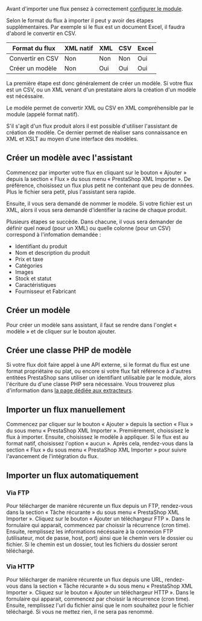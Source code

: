 Avant d'importer une flux pensez à correctement [configurer le module](!fr/Installation).

Selon le format du flux à importer il peut y avoir des étapes supplémentaires. Par exemple si le flux est un document Excel, il faudra d'abord le convertir en CSV.

| Format du flux   | XML natif | XML | CSV | Excel |
|------------------|-----------|-----|-----|-------|
| Convertir en CSV | Non       | Non | Non | Oui   |
| Créer un modèle  | Non       | Oui | Oui | Oui   |


La première étape est donc généralement de créer un modèle. Si votre flux est un CSV, ou un XML venant d'un prestataire alors la création d'un modèle est nécéssaire.

Le modèle permet de convertir XML ou CSV en XML compréhensible par le module (appelé format natif).

S'il s'agit d'un flux produit alors il est possible d'utiliser l'assistant de création de modèle. Ce dernier permet de réaliser sans connaissance en XML et XSLT au moyen d'une interface des modèles.

## Créer un modèle avec l'assistant

Commencez par importer votre flux en cliquant sur le bouton « Ajouter » depuis la section « Flux » du sous menu « PrestaShop XML Importer ». De préférence, choisissez un flux plus petit ne contenant que peu de données. Plus le fichier sera petit, plus l'assistant sera rapide.

Ensuite, il vous sera demandé de nommer le modèle. Si votre fichier est un XML, alors il vous sera demandé d'identifier la racine de chaque produit.

Plusieurs étapes se succède. Dans chacune, il vous sera demander de définir quel nœud (pour un XML) ou quelle colonne (pour un CSV) correspond à l'infomation demandée :
- Identifiant du produit
- Nom et description du produit
- Prix et taxe
- Catégories
- Images
- Stock et statut
- Caractéristiques
- Fournisseur et Fabricant

## Créer un modèle

Pour créer un modèle sans assistant, il faut se rendre dans l'onglet « modèle » et de cliquer sur le bouton ajouter.

## Créer une classe PHP de modèle

Si votre flux doit faire appel à une API externe, si le format du flux est une format propriétaire ou plat, ou encore si votre flux fait référence à d'autres entitées PrestaShop sans utiliser un identifiant utilisable par le module, alors l'écriture du d'une classe PHP sera nécessaire. Vous trouverez plus d'information dans [la page dédiée aux extracteurs](!fr/Aller_plus_loin/Extracteurs).

## Importer un flux manuellement

Commencez par cliquer sur le bouton « Ajouter » depuis la section « Flux » du sous menu « PrestaShop XML Importer ». Premièrement, choissisez le flux à importer. Ensuite, choisissez le modèle à appliquer. Si le flux est au format natif, choisissez l'option « aucun ». Après cela, rendez-vous dans la section « Flux » du sous menu « PrestaShop XML Importer » pour suivre l'avancement de l'intégration du flux.

## Importer un flux automatiquement

### Via FTP

Pour télécharger de manière récurente un flux depuis un FTP, rendez-vous dans la section « Tâche récurante » du sous menu « PrestaShop XML Importer ».
Cliquez sur le bouton « Ajouter un téléchargeur FTP ».
Dans le fornulaire qui apparait, commencez par choissir la récurrence (cron time). Ensuite, remplissez les informations nécéssaire à la connexion FTP (utilisateur, mot de passe, host, port) ainsi que le chemin vers le dossier ou fichier. Si le chemin est un dossier, tout les fichiers du dossier seront téléchargé. 

### Via HTTP


Pour télécharger de manière récurente un flux depuis une URL, rendez-vous dans la section « Tâche récurante » du sous menu « PrestaShop XML Importer ».
Cliquez sur le bouton « Ajouter un téléchargeur HTTP ».
Dans le fornulaire qui apparait, commencez par choissir la récurrence (cron time). Ensuite, remplissez l'url du fichier ainsi que le nom souhaitez pour le fichier téléchargé. Si vous ne mettez rien, il ne sera pas renommé.

